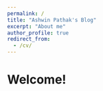```yaml
---
permalink: /
title: "Ashwin Pathak's Blog"
excerpt: "About me"
author_profile: true
redirect_from: 
  - /cv/
---
```


# Welcome! 

